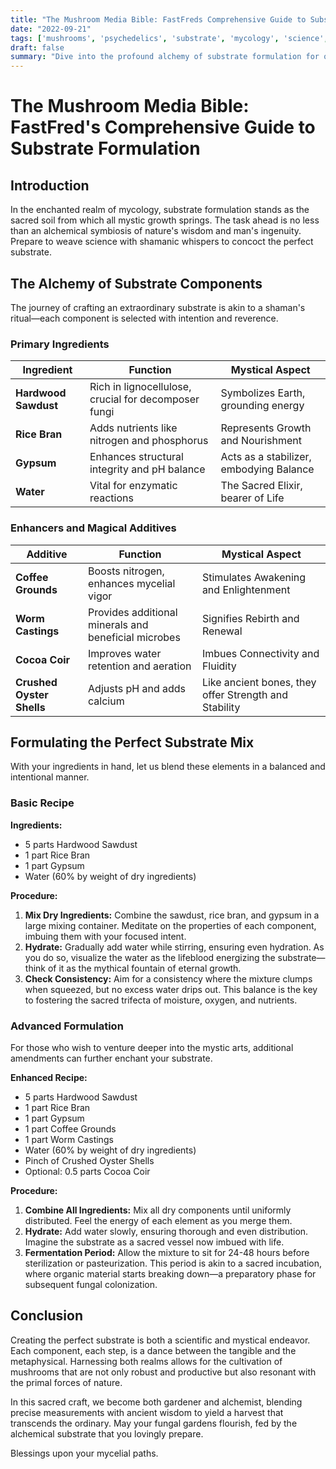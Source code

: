 ```yaml
---
title: "The Mushroom Media Bible: FastFreds Comprehensive Guide to Substrate Formulation"
date: "2022-09-21"
tags: ['mushrooms', 'psychedelics', 'substrate', 'mycology', 'science', 'shamanic wisdom', 'gardening', 'biohacking', 'future']
draft: false
summary: "Dive into the profound alchemy of substrate formulation for optimal mushroom cultivation. Combining rigorous scientific principles with shamanic traditions, this guide unveils the secrets to creating the ideal medium for your fungal companions."
---
```


# The Mushroom Media Bible: FastFred's Comprehensive Guide to Substrate Formulation

## Introduction

In the enchanted realm of mycology, substrate formulation stands as the sacred soil from which all mystic growth springs. The task ahead is no less than an alchemical symbiosis of nature's wisdom and man's ingenuity. Prepare to weave science with shamanic whispers to concoct the perfect substrate.

## The Alchemy of Substrate Components

The journey of crafting an extraordinary substrate is akin to a shaman's ritual—each component is selected with intention and reverence.

### Primary Ingredients

| Ingredient | Function | Mystical Aspect |
|------------|----------|-----------------|
| **Hardwood Sawdust** | Rich in lignocellulose, crucial for decomposer fungi | Symbolizes Earth, grounding energy |
| **Rice Bran** | Adds nutrients like nitrogen and phosphorus | Represents Growth and Nourishment |
| **Gypsum** | Enhances structural integrity and pH balance | Acts as a stabilizer, embodying Balance |
| **Water** | Vital for enzymatic reactions | The Sacred Elixir, bearer of Life |

### Enhancers and Magical Additives

| Additive | Function | Mystical Aspect |
|----------|----------|-----------------|
| **Coffee Grounds** | Boosts nitrogen, enhances mycelial vigor | Stimulates Awakening and Enlightenment |
| **Worm Castings** | Provides additional minerals and beneficial microbes | Signifies Rebirth and Renewal |
| **Cocoa Coir** | Improves water retention and aeration | Imbues Connectivity and Fluidity |
| **Crushed Oyster Shells** | Adjusts pH and adds calcium | Like ancient bones, they offer Strength and Stability |

## Formulating the Perfect Substrate Mix

With your ingredients in hand, let us blend these elements in a balanced and intentional manner.

### Basic Recipe

**Ingredients:**

- 5 parts Hardwood Sawdust
- 1 part Rice Bran
- 1 part Gypsum
- Water (60% by weight of dry ingredients)

**Procedure:**

1. **Mix Dry Ingredients:** Combine the sawdust, rice bran, and gypsum in a large mixing container. Meditate on the properties of each component, imbuing them with your focused intent.
2. **Hydrate:** Gradually add water while stirring, ensuring even hydration. As you do so, visualize the water as the lifeblood energizing the substrate—think of it as the mythical fountain of eternal growth.
3. **Check Consistency:** Aim for a consistency where the mixture clumps when squeezed, but no excess water drips out. This balance is the key to fostering the sacred trifecta of moisture, oxygen, and nutrients.

### Advanced Formulation

For those who wish to venture deeper into the mystic arts, additional amendments can further enchant your substrate.

**Enhanced Recipe:**

- 5 parts Hardwood Sawdust
- 1 part Rice Bran
- 1 part Gypsum
- 1 part Coffee Grounds
- 1 part Worm Castings
- Water (60% by weight of dry ingredients)
- Pinch of Crushed Oyster Shells
- Optional: 0.5 parts Cocoa Coir

**Procedure:**

1. **Combine All Ingredients:** Mix all dry components until uniformly distributed. Feel the energy of each element as you merge them.
2. **Hydrate:** Add water slowly, ensuring thorough and even distribution. Imagine the substrate as a sacred vessel now imbued with life.
3. **Fermentation Period:** Allow the mixture to sit for 24-48 hours before sterilization or pasteurization. This period is akin to a sacred incubation, where organic material starts breaking down—a preparatory phase for subsequent fungal colonization.

## Conclusion

Creating the perfect substrate is both a scientific and mystical endeavor. Each component, each step, is a dance between the tangible and the metaphysical. Harnessing both realms allows for the cultivation of mushrooms that are not only robust and productive but also resonant with the primal forces of nature.

In this sacred craft, we become both gardener and alchemist, blending precise measurements with ancient wisdom to yield a harvest that transcends the ordinary. May your fungal gardens flourish, fed by the alchemical substrate that you lovingly prepare.

Blessings upon your mycelial paths.